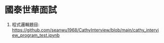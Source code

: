 # 國泰世華面試
1. 程式邏輯題目: https://github.com/seanwu1968/CathyInterview/blob/main/cathy_interview_program_test.ipynb
